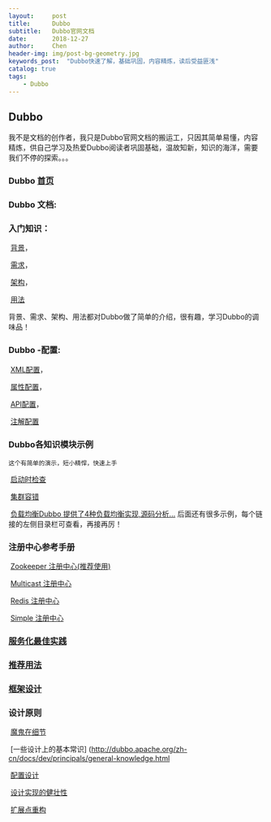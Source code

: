 ```yaml
---
layout:     post
title:      Dubbo
subtitle:   Dubbo官网文档
date:       2018-12-27
author:     Chen
header-img: img/post-bg-geometry.jpg
keywords_post:  "Dubbo快速了解，基础巩固，内容精炼，读后受益匪浅"
catalog: true
tags:
    - Dubbo
---
```




## Dubbo

我不是文档的创作者，我只是Dubbo官网文档的搬运工，只因其简单易懂，内容精炼，供自己学习及热爱Dubbo阅读者巩固基础，温故知新，知识的海洋，需要我们不停的探索。。。



### Dubbo  [首页](http://dubbo.apache.org/zh-cn/index.html)



### Dubbo 文档:

### 入门知识：

​	[背景](http://dubbo.apache.org/zh-cn/docs/user/preface/background.html)，

​	[需求](http://dubbo.apache.org/zh-cn/docs/user/preface/requirements.html)，

​	[架构](http://dubbo.apache.org/zh-cn/docs/user/preface/architecture.html)，

​	[用法](http://dubbo.apache.org/zh-cn/docs/user/preface/usage.html)

​   背景、需求、架构、用法都对Dubbo做了简单的介绍，很有趣，学习Dubbo的调味品！



### Dubbo -配置:

​	[XML配置](http://dubbo.apache.org/zh-cn/docs/user/configuration/xml.html)，

​	[属性配置](http://dubbo.apache.org/zh-cn/docs/user/configuration/properties.html)，

​	[API配置](http://dubbo.apache.org/zh-cn/docs/user/configuration/api.html)，

​	[注解配置](http://dubbo.apache.org/zh-cn/docs/user/configuration/annotation.html)

### Dubbo各知识模块示例
    这个有简单的演示，短小精悍，快速上手
    
​   [启动时检查](http://dubbo.apache.org/zh-cn/docs/user/demos/preflight-check.html)

​   [集群容错](http://dubbo.apache.org/zh-cn/docs/user/demos/fault-tolerent-strategy.html)

​   [负载均衡](http://dubbo.apache.org/zh-cn/docs/user/demos/loadbalance.html)
​   [Dubbo 提供了4种负载均衡实现,源码分析...](http://dubbo.apache.org/zh-cn/docs/source_code_guide/loadbalance.html)
    后面还有很多示例，每个链接的左侧目录栏可查看，再接再厉！
    
### 注册中心参考手册

​   [Zookeeper 注册中心(推荐使用)](http://dubbo.apache.org/zh-cn/docs/user/references/registry/zookeeper.html)

​   [Multicast 注册中心](http://dubbo.apache.org/zh-cn/docs/user/references/registry/multicast.html)

​   [Redis 注册中心](http://dubbo.apache.org/zh-cn/docs/user/references/registry/redis.html)

​   [Simple 注册中心](http://dubbo.apache.org/zh-cn/docs/user/references/registry/simple.html)

### [服务化最佳实践](http://dubbo.apache.org/zh-cn/docs/user/best-practice.html)

### [推荐用法](http://dubbo.apache.org/zh-cn/docs/user/recommend.html)

### [框架设计](http://dubbo.apache.org/zh-cn/docs/dev/design.html)

### 设计原则

​   [魔鬼在细节](http://dubbo.apache.org/zh-cn/docs/dev/principals/code-detail.html)

​   [一些设计上的基本常识] (http://dubbo.apache.org/zh-cn/docs/dev/principals/general-knowledge.html

​   [配置设计](http://dubbo.apache.org/zh-cn/docs/dev/principals/configuration.html)

​   [设计实现的健壮性](http://dubbo.apache.org/zh-cn/docs/dev/principals/robustness.html)

​   [扩展点重构](http://dubbo.apache.org/zh-cn/docs/dev/principals/extension.html)


